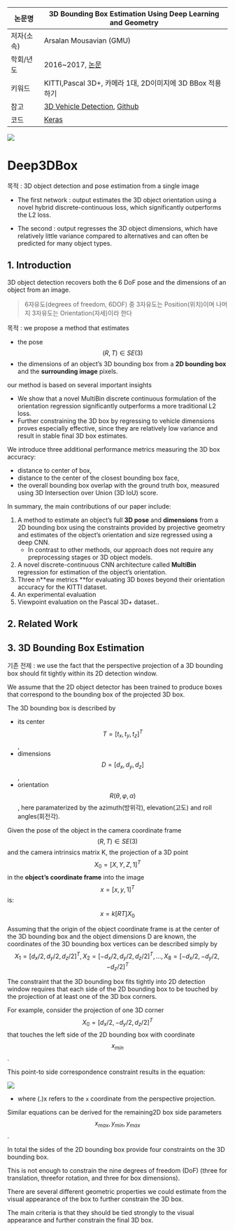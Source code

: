 |논문명|3D Bounding Box Estimation Using Deep Learning and Geometry
|-|-|
|저자(소속)|Arsalan Mousavian (GMU)|
|학회/년도| 2016~2017, [논문](https://arxiv.org/pdf/1612.00496.pdf)|
|키워드|KITTI,Pascal 3D+, 카메라 1대, 2D이미지에 3D BBox 적용하기|
|참고|[3D Vehicle Detection](https://experiencor.github.io/sdc_3d.html), [Github](https://github.com/experiencor/didi-starter/tree/master/simple_solution)|
|코드|[Keras](https://github.com/experiencor/image-to-3d-bbox)|

![](https://camo.githubusercontent.com/50a2bca55a388423aab8e8de8345e04d79a2f283/68747470733a2f2f6a2e676966732e636f6d2f7a6d574b6a4f2e676966)


# Deep3DBox

목적 : 3D object detection and pose estimation from a single image

- The first network : output estimates the 3D object orientation using a novel hybrid discrete-continuous loss, which significantly outperforms the L2 loss. 

- The second : output regresses the 3D object dimensions, which have relatively little variance compared to alternatives and can often be predicted for many object types. 

## 1. Introduction

3D object detection recovers both the 6 DoF pose and the dimensions of an object from an image. 

> 6자유도(degrees of freedom, 6DOF) 중 3자유도는 Position(위치)이며 나머지 3자유도는 Orientation(자세)이라 한다


목적 : we propose a method that estimates 
- the pose $$(R, T) \in SE(3)$$ 
- the dimensions of an object’s 3D bounding box 
from a **2D bounding box** and the **surrounding image** pixels.

our method is based on several important insights
- We show that a novel MultiBin discrete continuous formulation of the orientation regression significantly outperforms a more traditional L2 loss. 
- Further constraining the 3D box by regressing to vehicle dimensions proves especially effective, since they are relatively low variance and result in stable final 3D box estimates.

We introduce three additional performance metrics measuring the 3D box accuracy: 
- distance to center of box, 
- distance to the center of the closest bounding box face, 
- the overall bounding box overlap with the ground truth box, measured using 3D Intersection over Union (3D IoU) score.

In summary, the main contributions of our paper include:

1. A method to estimate an object’s full **3D pose** and **dimensions** from a 2D bounding box using the constraints provided by projective geometry and estimates of the object’s orientation and size regressed using a deep CNN. 
    - In contrast to other methods, our approach does not require any preprocessing stages or 3D object models. 
2. A novel discrete-continuous CNN architecture called **MultiBin** regression for estimation of the object’s orientation. 
3. Three n**ew metrics **for evaluating 3D boxes beyond their orientation accuracy for the KITTI dataset. 
4. An experimental evaluation 
5. Viewpoint evaluation on the Pascal 3D+ dataset..

## 2. Related Work


## 3. 3D Bounding Box Estimation

기존 전제 : we use the fact that the perspective projection of a 3D bounding box should fit tightly within its 2D detection window. 

We  assume that the 2D object detector has been trained to produce boxes that correspond to the bounding box of the projected 3D box.

The 3D bounding box is described by 
- its center $$T = [t_x, t_y, t_z]^T$$, 
- dimensions $$D = [d_x, d_y, d_z]$$, 
- orientation $$R(θ, φ, α)$$ , here paramaterized by the azimuth(방위각), elevation(고도) and roll angles(회전각). 

Given the pose of the object in the camera coordinate frame $$(R, T) \in SE(3)$$ and the camera intrinsics matrix K, the projection of a 3D point $$X_0 = [X, Y, Z, 1]^T$$ in the **object’s coordinate frame** into the image $$x = [x, y, 1]^T$$ is:

$$
x=k[R T]X_0
$$

Assuming that the origin of the object coordinate frame is at the center of the 3D bounding box and the object dimensions D are known, the coordinates of the 3D bounding box vertices can be described simply by $$X_1 = [d_x/2, d_y/2, d_z/2]^T,  X_2 = [-d_x/2, d_y/2, d_z/2]^T, ... , X_8 = [-d_x/2, -d_y/2, -d_z/2]^T$$ 

The constraint that the 3D bounding box fits tightly into 2D detection window requires that each side of the 2D bounding box to be touched by the projection of at least one of the 3D box corners.

For example, consider the projection of one 3D corner $$X_0 = [d_x/2, -d_y/2, d_z/2]^T$$ that touches the left side of the 2D bounding box with coordinate $$x_{min}$$.

 This point-to side correspondence constraint results in the equation:

![](https://i.imgur.com/NlkJDDZ.png)

- where (.)x refers to the `x` coordinate from the perspective projection. 

Similar equations can be derived for the remaining2D box side parameters $$x_{max} , y_{min}, y_{max}$$ . 

In total the sides of the 2D bounding box provide four constraints on the 3D bounding box. 

This is not enough to constrain the nine degrees of freedom (DoF) (three for translation, threefor rotation, and three for box dimensions). 

There are several different geometric properties we could estimate from the visual appearance of the box to further constrain the 3D box. 

The main criteria is that they should be tied strongly to the visual appearance and further constrain the final 3D box.